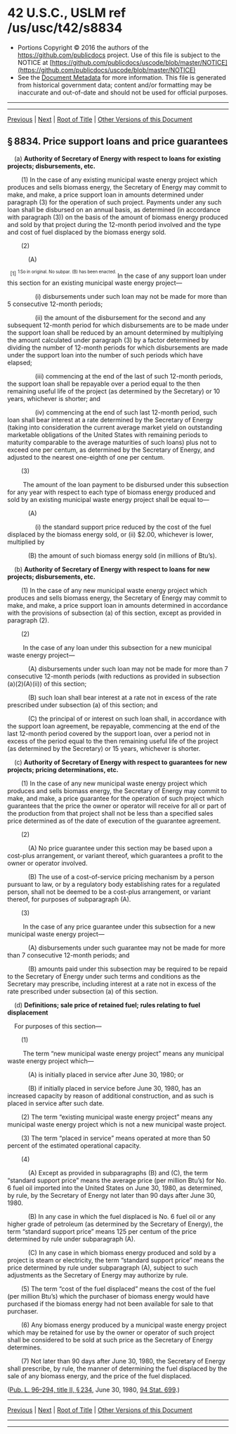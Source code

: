 ---
---

# 42 U.S.C., USLM ref /us/usc/t42/s8834

* Portions Copyright © 2016 the authors of the https://github.com/publicdocs project.
  Use of this file is subject to the NOTICE at [https://github.com/publicdocs/uscode/blob/master/NOTICE](https://github.com/publicdocs/uscode/blob/master/NOTICE)
* See the [Document Metadata](././../../../../..//README.md) for more information.
  This file is generated from historical government data; content and/or formatting may be inaccurate and out-of-date and should not be used for official purposes.

----------
----------

[Previous](./../../../../..//us/usc/t42/ch96/schII/m__us_usc_t42_s8833.md) | [Next](./../../../../..//us/usc/t42/ch96/schII/m__us_usc_t42_s8835.md) | [Root of Title](./../../../../../) | [Other Versions of this Document](https://publicdocs.github.io/go/links?ns=uslm&ref=%2Fus%2Fusc%2Ft42%2Fs8834)

## § 8834. Price support loans and price guarantees

    (a) __Authority of Secretary of Energy with respect to loans for existing projects; disbursements, etc.__ 

        (1) In the case of any existing municipal waste energy project which produces and sells biomass energy, the Secretary of Energy may commit to make, and make, a price support loan in amounts determined under paragraph (3) for the operation of such project. Payments under any such loan shall be disbursed on an annual basis, as determined (in accordance with paragraph (3)) on the basis of the amount of biomass energy produced and sold by that proj­ect during the 12-month period involved and the type and cost of fuel displaced by the biomass energy sold.

        (2)

            (A)

  <sup>\[1\]</sup>  <sup><sup> 1 So in original. No subpar. (B) has been enacted. </sup></sup>  In the case of any support loan under this section for an existing municipal waste energy project—

                (i) disbursements under such loan may not be made for more than 5 consecutive 12-month periods;

                (ii) the amount of the disbursement for the second and any subsequent 12-month period for which disbursements are to be made under the support loan shall be reduced by an amount determined by multiplying the amount calculated under paragraph (3) by a factor determined by dividing the number of 12-month periods for which disbursements are made under the support loan into the number of such periods which have elapsed;

                (iii) commencing at the end of the last of such 12-month periods, the support loan shall be repayable over a period equal to the then remaining useful life of the project (as determined by the Secretary) or 10 years, whichever is shorter; and

                (iv) commencing at the end of such last 12-month period, such loan shall bear interest at a rate determined by the Secretary of Energy (taking into consideration the current average market yield on outstanding marketable obligations of the United States with remaining periods to maturity comparable to the average maturities of such loans) plus not to exceed one per centum, as determined by the Secretary of Energy, and adjusted to the nearest one-eighth of one per centum.

        (3)

         The amount of the loan payment to be disbursed under this subsection for any year with respect to each type of biomass energy produced and sold by an existing municipal waste energy project shall be equal to—

            (A)

                (i) the standard support price reduced by the cost of the fuel displaced by the biomass energy sold, or (ii) $2.00, whichever is lower, multiplied by

            (B) the amount of such biomass energy sold (in millions of Btu’s).

    (b) __Authority of Secretary of Energy with respect to loans for new projects; disbursements, etc.__ 

        (1) In the case of any new municipal waste energy project which produces and sells biomass energy, the Secretary of Energy may commit to make, and make, a price support loan in amounts determined in accordance with the provisions of subsection (a) of this section, except as provided in paragraph (2).

        (2)

         In the case of any loan under this subsection for a new municipal waste energy project—

            (A) disbursements under such loan may not be made for more than 7 consecutive 12-month periods (with reductions as provided in subsection (a)(2)(A)(ii)) of this section;

            (B) such loan shall bear interest at a rate not in excess of the rate prescribed under subsection (a) of this section; and

            (C) the principal of or interest on such loan shall, in accordance with the support loan agreement, be repayable, commencing at the end of the last 12-month period covered by the support loan, over a period not in excess of the period equal to the then remaining useful life of the project (as determined by the Secretary) or 15 years, whichever is shorter.

    (c) __Authority of Secretary of Energy with respect to guarantees for new projects; pricing determinations, etc.__ 

        (1) In the case of any new municipal waste energy project which produces and sells biomass energy, the Secretary of Energy may commit to make, and make, a price guarantee for the operation of such project which guarantees that the price the owner or operator will receive for all or part of the production from that project shall not be less than a specified sales price determined as of the date of execution of the guarantee agreement.

        (2)

            (A) No price guarantee under this section may be based upon a cost-plus arrangement, or variant thereof, which guarantees a profit to the owner or operator involved.

            (B) The use of a cost-of-service pricing mechanism by a person pursuant to law, or by a regulatory body establishing rates for a regulated person, shall not be deemed to be a cost-plus arrangement, or variant thereof, for purposes of subparagraph (A).

        (3)

         In the case of any price guarantee under this subsection for a new municipal waste energy project—

            (A) disbursements under such guarantee may not be made for more than 7 consecutive 12-month periods; and

            (B) amounts paid under this subsection may be required to be repaid to the Secretary of Energy under such terms and conditions as the Secretary may prescribe, including interest at a rate not in excess of the rate prescribed under subsection (a) of this section.

    (d) __Definitions; sale price of retained fuel; rules relating to fuel displacement__ 

    For purposes of this section—

        (1)

         The term “new municipal waste energy project” means any municipal waste energy project which—

            (A) is initially placed in service after June 30, 1980; or

            (B) if initially placed in service before June 30, 1980, has an increased capacity by reason of additional construction, and as such is placed in service after such date.

        (2) The term “existing municipal waste energy project” means any municipal waste energy project which is not a new municipal waste project.

        (3) The term “placed in service” means operated at more than 50 percent of the estimated operational capacity.

        (4)

            (A) Except as provided in subparagraphs (B) and (C), the term “standard support price” means the average price (per million Btu’s) for No. 6 fuel oil imported into the United States on June 30, 1980, as determined, by rule, by the Secretary of Energy not later than 90 days after June 30, 1980.

            (B) In any case in which the fuel displaced is No. 6 fuel oil or any higher grade of petroleum (as determined by the Secretary of Energy), the term “standard support price” means 125 per centum of the price determined by rule under subparagraph (A).

            (C) In any case in which biomass energy produced and sold by a project is steam or electricity, the term “standard support price” means the price determined by rule under subparagraph (A), subject to such adjustments as the Secretary of Energy may authorize by rule.

        (5) The term “cost of the fuel displaced” means the cost of the fuel (per million Btu’s) which the purchaser of biomass energy would have purchased if the biomass energy had not been available for sale to that purchaser.

        (6) Any biomass energy produced by a municipal waste energy project which may be retained for use by the owner or operator of such project shall be considered to be sold at such price as the Secretary of Energy determines.

        (7) Not later than 90 days after June 30, 1980, the Secretary of Energy shall prescribe, by rule, the manner of determining the fuel displaced by the sale of any biomass energy, and the price of the fuel displaced.

([Pub. L. 96–294, title II, § 234][/us/pl/96/294/s234], June 30, 1980, [94 Stat. 699][/us/stat/94/699].)

----------

[Previous](./../../../../..//us/usc/t42/ch96/schII/m__us_usc_t42_s8833.md) | [Next](./../../../../..//us/usc/t42/ch96/schII/m__us_usc_t42_s8835.md) | [Root of Title](./../../../../../) | [Other Versions of this Document](https://publicdocs.github.io/go/links?ns=uslm&ref=%2Fus%2Fusc%2Ft42%2Fs8834)

----------
----------

[/us/pl/96/294/s234]: https://publicdocs.github.io/go/links?ns=uslm&ref=%2Fus%2Fpl%2F96%2F294%2Fs234
[/us/stat/94/699]: https://publicdocs.github.io/go/links?ns=uslm&ref=%2Fus%2Fstat%2F94%2F699



